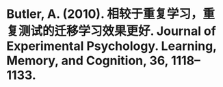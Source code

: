 # Butler, A. (2010). 相较于重复学习，重复测试的迁移学习效果更好. Journal of Experimental Psychology. Learning, Memory, and Cognition, 36, 1118–1133.
